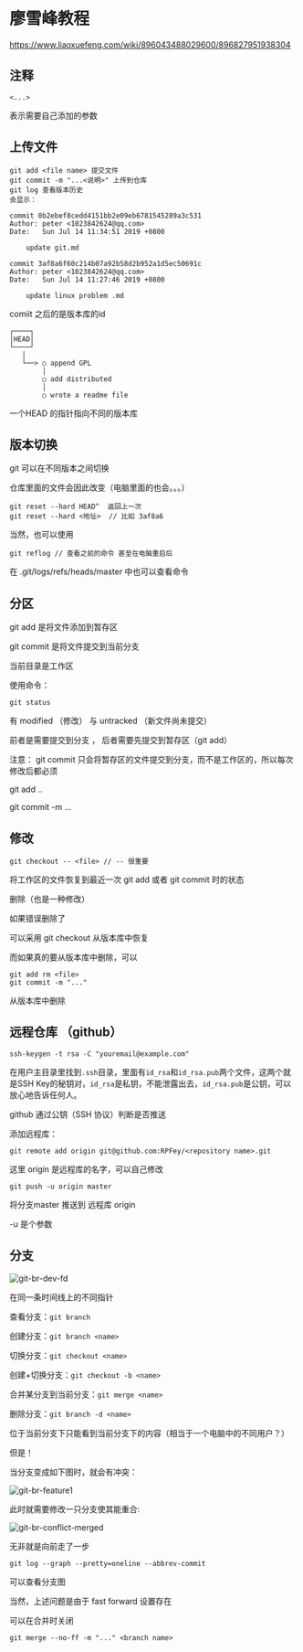 # 廖雪峰教程

<https://www.liaoxuefeng.com/wiki/896043488029600/896827951938304>

## 注释

```
<...>
```

表示需要自己添加的参数

## 上传文件

```
git add <file name> 提交文件
git commit -m "...<说明>" 上传到仓库
git log 查看版本历史
会显示：

commit 0b2ebef8cedd4151bb2e09eb6781545289a3c531
Author: peter <1023842624@qq.com>
Date:   Sun Jul 14 11:34:51 2019 +0800

    update git.md

commit 3af8a6f60c214b07a92b58d2b952a1d5ec50691c
Author: peter <1023842624@qq.com>
Date:   Sun Jul 14 11:27:46 2019 +0800

    update linux problem .md

```

comiit 之后的是版本库的id 

```ascii
┌────┐
│HEAD│
└────┘
   │
   └──> ○ append GPL
        │
        ○ add distributed
        │
        ○ wrote a readme file
```

一个HEAD 的指针指向不同的版本库

## 版本切换

git 可以在不同版本之间切换 

仓库里面的文件会因此改变（电脑里面的也会。。。）

```
git reset --hard HEAD^  返回上一次
git reset --hard <地址>  // 比如 3af8a6
```

当然，也可以使用

```
git reflog // 查看之前的命令 甚至在电脑重启后
```

在 .git/logs/refs/heads/master 中也可以查看命令

## 分区

git add 是将文件添加到暂存区

git commit 是将文件提交到当前分支

当前目录是工作区

使用命令：

```
git status 
```

有 modified （修改） 与 untracked （新文件尚未提交）

前者是需要提交到分支 ， 后者需要先提交到暂存区（git add）

注意： git commit 只会将暂存区的文件提交到分支，而不是工作区的，所以每次修改后都必须

git add ..

git commit -m ...

## 修改

```
git checkout -- <file> // -- 很重要
```

将工作区的文件恢复到最近一次 git add 或者 git commit 时的状态

删除（也是一种修改）

如果错误删除了

可以采用 git checkout 从版本库中恢复

而如果真的要从版本库中删除，可以

```
git add rm <file>
git commit -m "..."
```

从版本库中删除

## 远程仓库 （github）

```
ssh-keygen -t rsa -C "youremail@example.com"
```

在用户主目录里找到`.ssh`目录，里面有`id_rsa`和`id_rsa.pub`两个文件，这两个就是SSH Key的秘钥对，`id_rsa`是私钥，不能泄露出去，`id_rsa.pub`是公钥，可以放心地告诉任何人。

github 通过公钥（SSH 协议）判断是否推送

添加远程库：

```
git remote add origin git@github.com:RPFey/<repository name>.git
```

这里 origin 是远程库的名字，可以自己修改

```
git push -u origin master
```

将分支master 推送到 远程库 origin

-u 是个参数

## 分支

![git-br-dev-fd](/home/peter/图片/0)

在同一条时间线上的不同指针

查看分支：`git branch`

创建分支：`git branch <name>`

切换分支：`git checkout <name>`

创建+切换分支：`git checkout -b <name>`

合并某分支到当前分支：`git merge <name>`

删除分支：`git branch -d <name>`

位于当前分支下只能看到当前分支下的内容（相当于一个电脑中的不同用户？）

但是！

当分支变成如下图时，就会有冲突：

![git-br-feature1](/home/peter/图片/1)

此时就需要修改一只分支使其能重合:

![git-br-conflict-merged](/home/peter/图片/3)

无非就是向前走了一步

```
git log --graph --pretty=oneline --abbrev-commit
```

可以查看分支图

当然，上述问题是由于 fast forward 设置存在

可以在合并时关闭

```
git merge --no-ff -m "..." <branch name>
```

